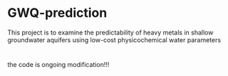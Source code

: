 # GWQ-prediction
This project is to examine the predictability of heavy metals in shallow groundwater aquifers using low-cost physicochemical water parameters 
# 
the code is ongoing modification!!!
